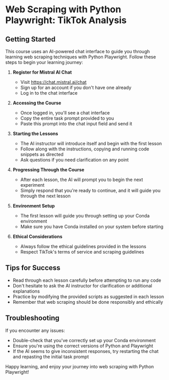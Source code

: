 # Web Scraping with Python Playwright: TikTok Analysis

## Getting Started

This course uses an AI-powered chat interface to guide you through learning web scraping techniques with Python Playwright. Follow these steps to begin your learning journey:

1. **Register for Mistral AI Chat**
   - Visit https://chat.mistral.ai/chat
   - Sign up for an account if you don't have one already
   - Log in to the chat interface

2. **Accessing the Course**
   - Once logged in, you'll see a chat interface
   - Copy the entire task prompt provided to you
   - Paste this prompt into the chat input field and send it

3. **Starting the Lessons**
   - The AI instructor will introduce itself and begin with the first lesson
   - Follow along with the instructions, copying and running code snippets as directed
   - Ask questions if you need clarification on any point

4. **Progressing Through the Course**
   - After each lesson, the AI will prompt you to begin the next experiment
   - Simply respond that you're ready to continue, and it will guide you through the next lesson

5. **Environment Setup**
   - The first lesson will guide you through setting up your Conda environment
   - Make sure you have Conda installed on your system before starting

6. **Ethical Considerations**
   - Always follow the ethical guidelines provided in the lessons
   - Respect TikTok's terms of service and scraping guidelines

## Tips for Success

- Read through each lesson carefully before attempting to run any code
- Don't hesitate to ask the AI instructor for clarification or additional explanations
- Practice by modifying the provided scripts as suggested in each lesson
- Remember that web scraping should be done responsibly and ethically

## Troubleshooting

If you encounter any issues:
- Double-check that you've correctly set up your Conda environment
- Ensure you're using the correct versions of Python and Playwright
- If the AI seems to give inconsistent responses, try restarting the chat and repasting the initial task prompt

Happy learning, and enjoy your journey into web scraping with Python Playwright!